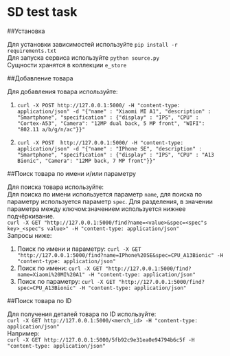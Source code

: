 # SD test task
##Установка  

Для установки зависимостей используйте
```pip install -r requirements.txt```  
Для запуска сервиса используйте ```python source.py```  
Сущности хранятся в коллекции ```e_store```   
 
##Добавление товара  

Для добавления товара используйте:  
1) ```curl -X POST http://127.0.0.1:5000/ -H "content-type: application/json" -d "{"name" : "Xiaomi MI A1", "description" : "Smartphone", "specification" : {"display" : "IPS", "CPU" : "Cortex-A53", "Camera": "12MP dual back, 5 MP front", "WIFI": "802.11 a/b/g/n/ac"}}"```
  
2) ```curl -X POST  http://127.0.0.1:5000/ -H "content-type: application/json" -d "{"name" : "IPhone SE", "description" : "Smartphone", "specification" : {"display" : "IPS", "CPU" : "A13 Bionic", "Camera": "12MP back, 7 MP front"}}"```  

##Поиск товара по имени и/или параметру  

Для поиска товара используйте:  
Для поиска по имени используется параметр ```name```, для поиска по параметру используется параметр ```spec```. 
Для разделения, в значении параметра между ключом:значением используется нижнее подчёркивание.  
```curl -X GET "http://127.0.0.1:5000/find?name=<value>&spec=<spec"s key>_<spec"s value>" -H "content-type: application/json"```  
Запросы ниже: 
1) Поиск по имени и параметру: ```curl -X GET "http://127.0.0.1:5000/find?name=IPhone%20SE&spec=CPU_A13Bionic" -H "content-type: application/json"```
2) Поиск по имени: ```curl -X GET "http://127.0.0.1:5000/find?name=Xiaomi%20MI%20A1" -H "content-type: application/json"```
3) Поиск по параметру: ```curl -X GET "http://127.0.0.1:5000/find?spec=CPU_A13Bionic" -H "content-type: application/json"```  
  
##Поиск товара по ID  

Для получения деталей товара по ID используйте:  
```curl -X GET http://127.0.0.1:5000/<merch_id> -H "content-type: application/json"```  
Например:  
```curl -X GET http://127.0.0.1:5000/5fb92c9e31ea0e94794b6c5f -H "content-type: application/json"```
